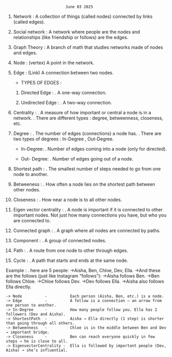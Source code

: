                               June 03 2025
                            
1. Network :
   A collection of things (called nodes) connected by links (called edges).

2. Social network :
   A network where people are the nodes and relationships (like friendship or follows) are the edges.

3. Graph Theory :
   A branch of math that studies networks made of nodes and edges.

4. Node : (vertex)
   A point in the network.

5. Edge : (Link)
   A connection between two nodes.

   * TYPES OF EDGES :
    1. Directed Edge :
       . A one-way connection.

    2. Undirected Edge :
       . A two-way connection.

6. Centrality :
   . A measure of how important or central a node is in a network.
   . There are different types : degree, betweenness, closeness, etc.

7. Degree : 
   . The number of edges (connections) a node has.
   . There are two types of degrees : In-Degree , Out-Degree.

   * In-Degree:
     . Number of edges coming into a node (only for directed).
    
   * Out- Degree:
     . Number of edges going out of a node.
    
8. Shortest path :
   . The smallest number of steps needed to go from one node to another.

9. Betweeness :
   . How often a node lies on the shortest path between other nodes.

10. Closeness :
   . How near a node is to all other nodes.

11. Eigen vector centrality :
    . A node is important if it is connected to other important nodes. Not just how many connections you have, but who you are  connected to.

12. Connected graph : 
    . A graph where all nodes are connected by paths.

13. Component :
    . A group of connected nodes.

14. Path :
    . A route from one node to other through edges.

15. Cycle :
    . A path that starts and ends at the same node.

Example :
. here are 5 people:
  ->Aisha, Ben, Chloe, Dev, Ella.
  ->And these are the follows (just like Instagram “follows”):
  ->Aisha follows Ben.
  ->Ben follows Chloe.
  ->Chloe follows Dev.
  ->Dev follows Ella.
  ->Aisha also follows Ella directly.

    -> Node          - 	        Each person (Aisha, Ben, etc.) is a node.
    -> Edge	         -          A follow is a connection — an arrow from one person to another.
    -> In-Degree     -	        How many people follow you. Ella has 2 followers (Dev and Aisha).
    -> ShortestPath  -          Aisha → Ella directly (1 step) is shorter than going through all others.
    -> Betweenness   -  	    Chloe is in the middle between Ben and Dev → important bridge.
    -> Closeness     - 	        Ben can reach everyone quickly in few steps → he is close to all.
    -> EigenvectorCentrality - 	Ella is followed by important people (Dev, Aisha) → she’s influential.